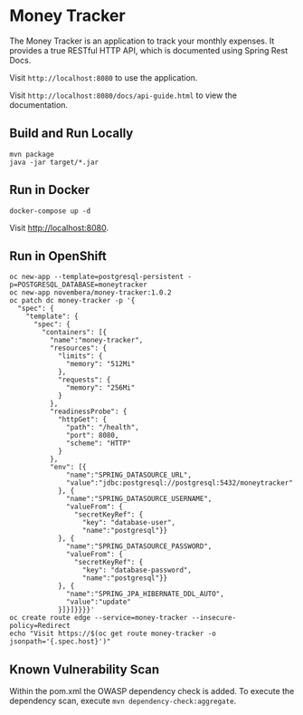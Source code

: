 # Money Tracker
The Money Tracker is an application to track your monthly expenses. It provides a true RESTful HTTP API, which is documented using Spring Rest Docs.

Visit `http://localhost:8080` to use the application.

Visit `http://localhost:8080/docs/api-guide.html` to view the documentation.

## Build and Run Locally 
```
mvn package
java -jar target/*.jar
```

## Run in Docker
```
docker-compose up -d
```

Visit [http://localhost:8080](http://localhost:8080).

## Run in OpenShift
```
oc new-app --template=postgresql-persistent -p=POSTGRESQL_DATABASE=moneytracker
oc new-app novembera/money-tracker:1.0.2
oc patch dc money-tracker -p '{
  "spec": {
    "template": {
      "spec": {
        "containers": [{
          "name":"money-tracker",
          "resources": {
            "limits": {
              "memory": "512Mi"
            },
            "requests": {
              "memory": "256Mi"
            }
          },
          "readinessProbe": {
            "httpGet": {
              "path": "/health",
              "port": 8080,
              "scheme": "HTTP"
            }
          },
          "env": [{
              "name":"SPRING_DATASOURCE_URL",
              "value":"jdbc:postgresql://postgresql:5432/moneytracker"
            }, {
              "name":"SPRING_DATASOURCE_USERNAME",
              "valueFrom": {
                "secretKeyRef": {
                  "key": "database-user",
                  "name":"postgresql"}}
            }, {
              "name":"SPRING_DATASOURCE_PASSWORD",
              "valueFrom": {
                "secretKeyRef": {
                  "key": "database-password",
                  "name":"postgresql"}}
            }, {
              "name":"SPRING_JPA_HIBERNATE_DDL_AUTO",
              "value":"update"
            }]}]}}}}'
oc create route edge --service=money-tracker --insecure-policy=Redirect
echo "Visit https://$(oc get route money-tracker -o jsonpath='{.spec.host}')"
```

## Known Vulnerability Scan
Within the pom.xml the OWASP dependency check is added. To execute the dependency scan, execute `mvn dependency-check:aggregate`.
